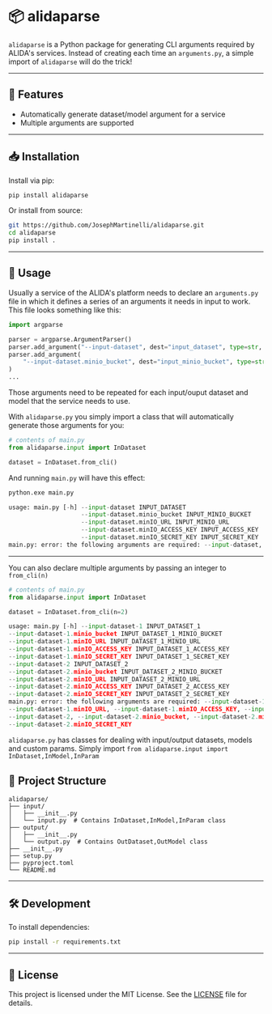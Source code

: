 # 📦 alidaparse

`alidaparse` is a Python package for generating CLI arguments required by ALIDA's services.
Instead of creating each time an `arguments.py`, a simple import of `alidaparse` will do the trick!

---

## 🚀 Features

- Automatically generate dataset/model argument for a service
- Multiple arguments are supported

---

## 📥 Installation

Install via pip:

```bash
pip install alidaparse
```

Or install from source:

```bash
git https://github.com/JosephMartinelli/alidaparse.git
cd alidaparse
pip install .
```

---

## 🧪 Usage
Usually a service of the ALIDA's platform needs to declare an `arguments.py` file in which it defines
a series of an arguments it needs in input to work. This file looks something like this:
```python
import argparse

parser = argparse.ArgumentParser()
parser.add_argument("--input-dataset", dest="input_dataset", type=str, required=True)
parser.add_argument(
    "--input-dataset.minio_bucket", dest="input_minio_bucket", type=str, required=True
)
...
```
Those arguments need to be repeated for each input/ouput dataset and model that the service needs to use.

With `alidaparse.py` you simply import a class that will automatically 
generate those arguments for you:
```python
# contents of main.py
from alidaparse.input import InDataset

dataset = InDataset.from_cli()
```  
And running `main.py` will have this effect:
```python
python.exe main.py

usage: main.py [-h] --input-dataset INPUT_DATASET
                    --input-dataset.minio_bucket INPUT_MINIO_BUCKET
                    --input-dataset.minIO_URL INPUT_MINIO_URL
                    --input-dataset.minIO_ACCESS_KEY INPUT_ACCESS_KEY
                    --input-dataset.minIO_SECRET_KEY INPUT_SECRET_KEY
main.py: error: the following arguments are required: --input-dataset, --input-dataset.minio_bucket, --input-dataset.minIO_URL, --input-dataset.minIO_ACCESS_KEY, --input-dataset.minIO_SECRET_KEY
```  
---
You can also declare multiple arguments by passing an integer to `from_cli(n)`
```python
# contents of main.py
from alidaparse.input import InDataset

dataset = InDataset.from_cli(n=2)
```  
```python
usage: main.py [-h] --input-dataset-1 INPUT_DATASET_1
--input-dataset-1.minio_bucket INPUT_DATASET_1_MINIO_BUCKET
--input-dataset-1.minIO_URL INPUT_DATASET_1_MINIO_URL
--input-dataset-1.minIO_ACCESS_KEY INPUT_DATASET_1_ACCESS_KEY
--input-dataset-1.minIO_SECRET_KEY INPUT_DATASET_1_SECRET_KEY
--input-dataset-2 INPUT_DATASET_2
--input-dataset-2.minio_bucket INPUT_DATASET_2_MINIO_BUCKET
--input-dataset-2.minIO_URL INPUT_DATASET_2_MINIO_URL
--input-dataset-2.minIO_ACCESS_KEY INPUT_DATASET_2_ACCESS_KEY
--input-dataset-2.minIO_SECRET_KEY INPUT_DATASET_2_SECRET_KEY
main.py: error: the following arguments are required: --input-dataset-1, --input-dataset-1.minio_bucket, 
--input-dataset-1.minIO_URL, --input-dataset-1.minIO_ACCESS_KEY, --input-dataset-1.minIO_SECRET_KEY, 
--input-dataset-2, --input-dataset-2.minio_bucket, --input-dataset-2.minIO_URL, --input-dataset-2.minIO_ACCESS_KEY, 
--input-dataset-2.minIO_SECRET_KEY
```
`alidaparse.py` has classes for dealing with input/output datasets, models and custom params. Simply
import `from alidaparse.input import InDataset,InModel,InParam`
## 📁 Project Structure

```
alidaparse/
├── input/
│   ├── __init__.py
│   └── input.py  # Contains InDataset,InModel,InParam class
├── output/
│   ├── __init__.py
│   └── output.py  # Contains OutDataset,OutModel class
├── __init__.py
├── setup.py
├── pyproject.toml
└── README.md
```

[//]: # (├── test/)

[//]: # (│   ├── conftest.py # Needed for pytest)

[//]: # (│   ├── test_input.py)

[//]: # (│   └── test_output.py)

---

## 🛠 Development

To install dependencies:

```bash
pip install -r requirements.txt
```  

[//]: # (To run tests with arguments to pass to the services, you can invoke pytest)

[//]: # (by passing a `--vars` value that will be passed to the argument of the test)

[//]: # (functions:)

[//]: # (```bash)

[//]: # (cd alidaparse/test)

[//]: # (pytest --vars custom-param1=custom-value1,custom-param2=custom-value2 ...)

[//]: # (# or)

[//]: # (pytest --vars custom-param=custom-value --vars custom-param2=custom-value2)

[//]: # (```  )

---

## 📄 License

This project is licensed under the MIT License. See the [LICENSE](LICENSE) file for details.
